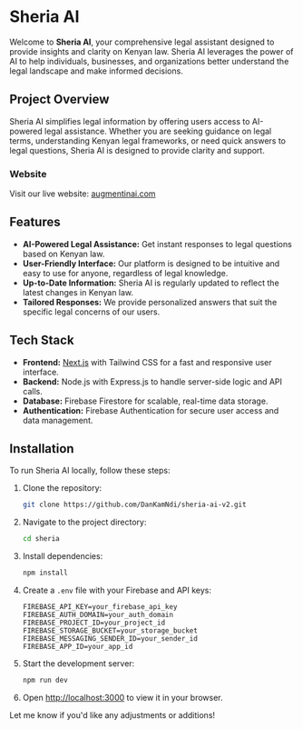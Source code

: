 # Sheria AI

Welcome to **Sheria AI**, your comprehensive legal assistant designed to provide insights and clarity on Kenyan law.
Sheria AI leverages the power of AI to help individuals, businesses, and organizations better understand the legal
landscape and make informed decisions.

## Project Overview

Sheria AI simplifies legal information by offering users access to AI-powered legal assistance. Whether you are seeking
guidance on legal terms, understanding Kenyan legal frameworks, or need quick answers to legal questions, Sheria AI is
designed to provide clarity and support.

### Website

Visit our live website: [augmentinai.com](https://augmentinai.com)

## Features

- **AI-Powered Legal Assistance:** Get instant responses to legal questions based on Kenyan law.
- **User-Friendly Interface:** Our platform is designed to be intuitive and easy to use for anyone, regardless of legal
  knowledge.
- **Up-to-Date Information:** Sheria AI is regularly updated to reflect the latest changes in Kenyan law.
- **Tailored Responses:** We provide personalized answers that suit the specific legal concerns of our users.

## Tech Stack

- **Frontend:** [Next.js](https://nextjs.org/) with Tailwind CSS for a fast and responsive user interface.
- **Backend:** Node.js with Express.js to handle server-side logic and API calls.
- **Database:** Firebase Firestore for scalable, real-time data storage.
- **Authentication:** Firebase Authentication for secure user access and data management.

## Installation

To run Sheria AI locally, follow these steps:

1. Clone the repository:
    ```bash
    git clone https://github.com/DanKamNdi/sheria-ai-v2.git
    ```

2. Navigate to the project directory:
    ```bash
    cd sheria
    ```

3. Install dependencies:
    ```bash
    npm install
    ```

4. Create a `.env` file with your Firebase and API keys:
    ```plaintext
    FIREBASE_API_KEY=your_firebase_api_key
    FIREBASE_AUTH_DOMAIN=your_auth_domain
    FIREBASE_PROJECT_ID=your_project_id
    FIREBASE_STORAGE_BUCKET=your_storage_bucket
    FIREBASE_MESSAGING_SENDER_ID=your_sender_id
    FIREBASE_APP_ID=your_app_id
    ```

5. Start the development server:
    ```bash
    npm run dev
    ```

6. Open [http://localhost:3000](http://localhost:3000) to view it in your browser.

Let me know if you'd like any adjustments or additions!